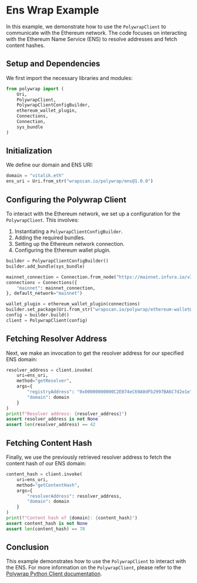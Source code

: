 # Ens Wrap Example

In this example, we demonstrate how to use the
`PolywrapClient` to communicate with the Ethereum network.
The code focuses on interacting with the Ethereum Name Service (ENS) to
resolve addresses and fetch content hashes.

## Setup and Dependencies

We first import the necessary libraries and modules:

<!-- name: test_ens -->
```python
from polywrap import (
    Uri,
    PolywrapClient,
    PolywrapClientConfigBuilder,
    ethereum_wallet_plugin,
    Connections,
    Connection,
    sys_bundle
)
```

## Initialization

We define our domain and ENS URI:

<!-- name: test_ens -->
```python
domain = "vitalik.eth"
ens_uri = Uri.from_str("wrapscan.io/polywrap/ens@1.0.0")
```

## Configuring the Polywrap Client

To interact with the Ethereum network, we set up a configuration for the
`PolywrapClient`. This involves:

1.  Instantiating a `PolywrapClientConfigBuilder`.
2.  Adding the required bundles.
3.  Setting up the Ethereum network connection.
4.  Configuring the Ethereum wallet plugin.

<!-- name: test_ens -->
```python
builder = PolywrapClientConfigBuilder()
builder.add_bundle(sys_bundle)

mainnet_connection = Connection.from_node("https://mainnet.infura.io/v3/f1f688077be642c190ac9b28769daecf")
connections = Connections({
    "mainnet": mainnet_connection,
}, default_network="mainnet")

wallet_plugin = ethereum_wallet_plugin(connections)
builder.set_package(Uri.from_str("wrapscan.io/polywrap/ethereum-wallet@1.0"), wallet_plugin)
config = builder.build()
client = PolywrapClient(config)
```

## Fetching Resolver Address

Next, we make an invocation to get the resolver address for our
specified ENS domain:

<!-- name: test_ens -->
```python
resolver_address = client.invoke(
    uri=ens_uri,
    method="getResolver",
    args={
        "registryAddress": "0x00000000000C2E074eC69A0dFb2997BA6C7d2e1e",
        "domain": domain
    }
)
print(f"Resolver address: {resolver_address}")
assert resolver_address is not None
assert len(resolver_address) == 42
```

## Fetching Content Hash

Finally, we use the previously retrieved resolver address to fetch the
content hash of our ENS domain:

<!-- name: test_ens -->
```python
content_hash = client.invoke(
    uri=ens_uri,
    method="getContentHash",
    args={
        "resolverAddress": resolver_address,
        "domain": domain
    }
)
print(f"Content hash of {domain}: {content_hash}")
assert content_hash is not None
assert len(content_hash) == 78
```

## Conclusion

This example demonstrates how to use the `PolywrapClient` to interact with the ENS.
For more information on the `PolywrapClient`, please refer to the 
[Polywrap Python Client documentation](https://polywrap-client.rtfd.io).
